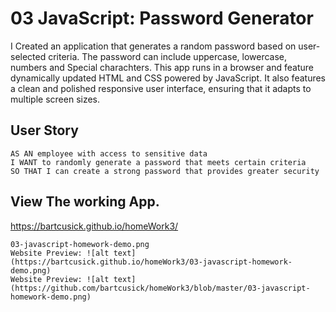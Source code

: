# 03 JavaScript: Password Generator

I Created an application that generates a random password based on user-selected criteria. The password can include uppercase, lowercase, numbers and Special charachters. This app runs in a browser and feature dynamically updated HTML and CSS powered by JavaScript. It also features a clean and polished responsive user interface, ensuring that it adapts to multiple screen sizes.

## User Story

```
AS AN employee with access to sensitive data
I WANT to randomly generate a password that meets certain criteria
SO THAT I can create a strong password that provides greater security
```

## View The working App.
https://bartcusick.github.io/homeWork3/

```
03-javascript-homework-demo.png
Website Preview: ![alt text](https://bartcusick.github.io/homeWork3/03-javascript-homework-demo.png)
Website Preview: ![alt text](https://github.com/bartcusick/homeWork3/blob/master/03-javascript-homework-demo.png)
